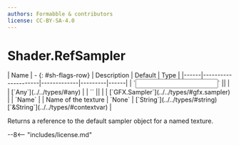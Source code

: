 ```yaml
---
authors: Formabble & contributors
license: CC-BY-SA-4.0
---
```



# Shader.RefSampler

<div class="sh-parameters" markdown="1">
| Name | - {: #sh-flags-row} | Description | Default | Type |
|------|---------------------|-------------|---------|------|
| `<input>` || | | [`Any`](../../types/#any) |
| `<output>` || | | [`GFX.Sampler`](../../types/#gfx.sampler) |
| `Name` |  | Name of the texture | `None` | [`String`](../../types/#string)[`&String`](../../types/#contextvar) |

</div>

Returns a reference to the default sampler object for a named texture.

--8<-- "includes/license.md"

